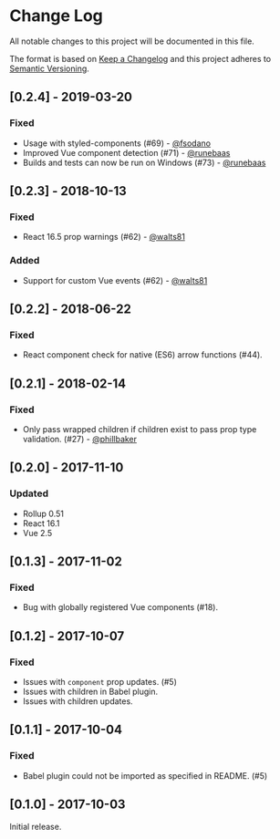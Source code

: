 # Change Log
All notable changes to this project will be documented in this file.

The format is based on [Keep a Changelog](http://keepachangelog.com/)
and this project adheres to [Semantic Versioning](http://semver.org/).

## [0.2.4] - 2019-03-20
### Fixed
- Usage with styled-components (#69) - [@fsodano][]
- Improved Vue component detection (#71) - [@runebaas][]
- Builds and tests can now be run on Windows (#73) - [@runebaas][]

## [0.2.3] - 2018-10-13
### Fixed
- React 16.5 prop warnings (#62) - [@walts81][]
### Added
- Support for custom Vue events (#62) - [@walts81][]

## [0.2.2] - 2018-06-22
### Fixed
- React component check for native (ES6) arrow functions (#44).

## [0.2.1] - 2018-02-14
### Fixed
- Only pass wrapped children if children exist to pass prop type validation. (#27) - [@phillbaker][]

## [0.2.0] - 2017-11-10
### Updated
- Rollup 0.51
- React 16.1
- Vue 2.5

## [0.1.3] - 2017-11-02
### Fixed
- Bug with globally registered Vue components (#18).

## [0.1.2] - 2017-10-07
### Fixed
- Issues with `component` prop updates. (#5)
- Issues with children in Babel plugin.
- Issues with children updates.

## [0.1.1] - 2017-10-04
### Fixed
- Babel plugin could not be imported as specified in README. (#5)

## [0.1.0] - 2017-10-03
Initial release.

[@phillbaker]: https://github.com/phillbaker
[@walts81]: https://github.com/walts81
[@fsodano]: https://github.com/fsodano
[@runebaas]: https://github.com/runebaas
